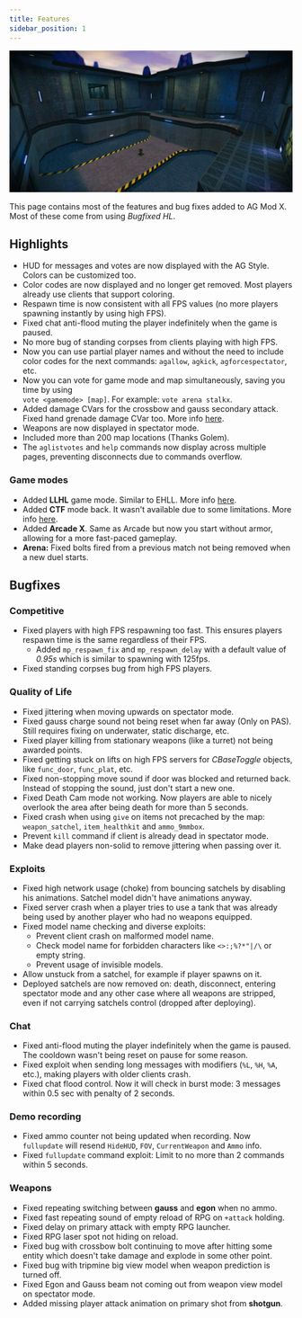 ```yaml
---
title: Features
sidebar_position: 1
---
```


![](assets/enix-bg1.jpg)

This page contains most of the features and bug fixes added to AG Mod X. Most of these come from using *Bugfixed HL*. 

## Highlights

- HUD for messages and votes are now displayed with the AG Style. Colors can be customized too.
- Color codes are now displayed and no longer get removed. Most players already use clients that support coloring.
- Respawn time is now consistent with all FPS values (no more players spawning instantly by using high FPS).
- Fixed chat anti-flood muting the player indefinitely when the game is paused.
- No more bug of standing corpses from clients playing with high FPS. 
- Now you can use partial player names and without the need to include color codes for the next commands: `agallow`, `agkick`, `agforcespectator`, etc.
- Now you can vote for game mode and map simultaneously, saving you time by using  
  `vote <gamemode> [map]`. For example: `vote arena stalkx`.
- Added damage CVars for the crossbow and gauss secondary attack. Fixed hand grenade damage CVar too. More info [here](/docs/guides/gamemodes.md#set-weapons-damage).
- Weapons are now displayed in spectator mode.
- Included more than 200 map locations (Thanks Golem).
- The `aglistvotes` and `help` commands now display across multiple pages, preventing disconnects due to commands overflow.

### Game modes

- Added **LLHL** game mode. Similar to EHLL. More info [here](/docs/gamemodes/llhl.md).
- Added **CTF** mode back. It wasn't available due to some limitations. More info [here](/docs/gamemodes/ctf.md).
- Added **Arcade X**. Same as Arcade but now you start without armor, allowing for a more fast-paced gameplay.
- **Arena:** Fixed bolts fired from a previous match not being removed when a new duel starts.

## Bugfixes

### Competitive

- Fixed players with high FPS respawning too fast. This ensures players respawn time is the same regardless of their FPS.
  - Added `mp_respawn_fix` and `mp_respawn_delay` with a default value of *0.95s* which is similar to spawning with 125fps.
- Fixed standing corpses bug from high FPS players.

### Quality of Life

- Fixed jittering when moving upwards on spectator mode.
- Fixed gauss charge sound not being reset when far away (Only on PAS). Still requires fixing on underwater, static discharge, etc.
- Fixed player killing from stationary weapons (like a turret) not being awarded points.
- Fixed getting stuck on lifts on high FPS servers for *CBaseToggle* objects, like `func_door`, `func_plat`, etc.
- Fixed non-stopping move sound if door was blocked and returned back. Instead of stopping the sound, just don't start a new one.
- Fixed Death Cam mode not working. Now players are able to nicely overlook the area after being death for more than 5 seconds.
- Fixed crash when using `give` on items not precached by the map: `weapon_satchel`, `item_healthkit` and `ammo_9mmbox`.
- Prevent `kill` command if client is already dead in spectator mode.
- Make dead players non-solid to remove jittering when passing over it.

### Exploits


- Fixed high network usage (choke) from bouncing satchels by disabling his animations. Satchel model didn't have animations anyway.
- Fixed server crash when a player tries to use a tank that was already being used by another player who had no weapons equipped.
- Fixed model name checking and diverse exploits:
  - Prevent client crash on malformed model name.
  - Check model name for forbidden characters like `<>:;%?*"|/\` or empty string.
  - Prevent usage of invisible models.
- Allow unstuck from a satchel, for example if player spawns on it.
- Deployed satchels are now removed on: death, disconnect, entering spectator mode and any other case where all weapons are stripped, even if not carrying satchels control (dropped after deploying).

### Chat

- Fixed anti-flood muting the player indefinitely when the game is paused. The cooldown wasn't being reset on pause for some reason.
- Fixed exploit when sending long messages with modifiers (`%L`, `%H`, `%A`, etc.), making players with older clients crash.
- Fixed chat flood control. Now it will check in burst mode: 3 messages within 0.5 sec with penalty of 2 seconds.
  
### Demo recording

- Fixed ammo counter not being updated when recording. Now `fullupdate` will resend `HideHUD`, `FOV`, `CurrentWeapon` and `Ammo` info. 
- Fixed `fullupdate` command exploit: Limit to no more than 2 commands within 5 seconds.

### Weapons

- Fixed repeating switching between **gauss** and **egon** when no ammo.
- Fixed fast repeating sound of empty reload of RPG on `+attack` holding.
- Fixed delay on primary attack with empty RPG launcher.
- Fixed RPG laser spot not hiding on reload.
- Fixed bug with crossbow bolt continuing to move after hitting some entity which doesn't take damage and explode in some other point.
- Fixed bug with tripmine big view model when weapon prediction is turned off.
- Fixed Egon and Gauss beam not coming out from weapon view model on spectator mode.
- Added missing player attack animation on primary shot from **shotgun**.
